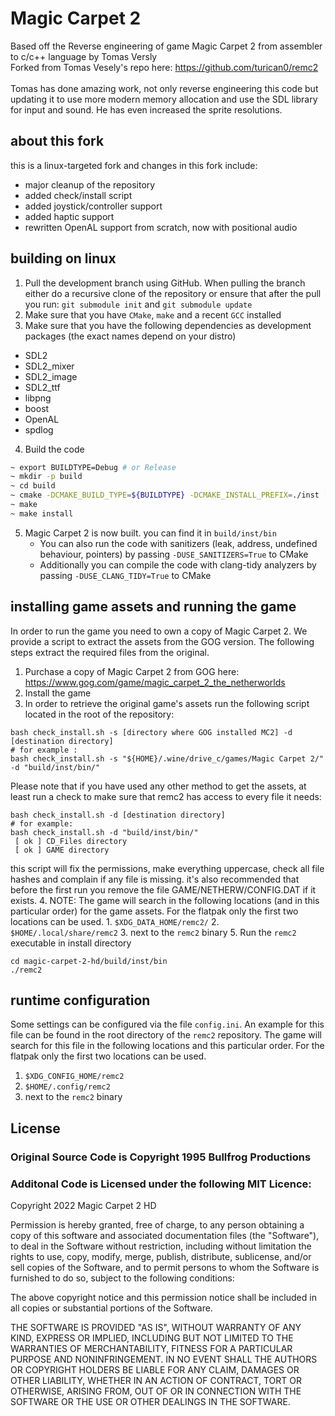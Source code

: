 # Magic Carpet 2
Based off the Reverse engineering of game Magic Carpet 2 from assembler to c/c++ language by Tomas Versly <br />
Forked from Tomas Vesely's repo here: https://github.com/turican0/remc2 <br/><br/>
Tomas has done amazing work, not only reverse engineering this code but updating it to use more modern memory allocation and use the SDL library for input and sound. He has even increased the sprite resolutions.

## about this fork

this is a linux-targeted fork and changes in this fork include:

 - major cleanup of the repository
 - added check/install script
 - added joystick/controller support
 - added haptic support
 - rewritten OpenAL support from scratch, now with positional audio

## building on linux

  1. Pull the development branch using GitHub. When pulling the branch either do a recursive clone of the repository or ensure that after the pull you run: `git submodule init` and `git submodule update`
  2. Make sure that you have `CMake`, `make` and a recent `GCC` installed
  3. Make sure that you have the following dependencies as development packages (the exact names depend on your distro)
  - SDL2
  - SDL2_mixer
  - SDL2_image
  - SDL2_ttf
  - libpng
  - boost
  - OpenAL
  - spdlog
  4. Build the code

  ```bash
  ~ export BUILDTYPE=Debug # or Release
  ~ mkdir -p build
  ~ cd build
  ~ cmake -DCMAKE_BUILD_TYPE=${BUILDTYPE} -DCMAKE_INSTALL_PREFIX=./inst [SOURCE_DIR]
  ~ make
  ~ make install
  ```

  5. Magic Carpet 2 is now built. you can find it in `build/inst/bin`
     - You can also run the code with sanitizers (leak, address, undefined behaviour, pointers) by passing `-DUSE_SANITIZERS=True` to CMake
     - Additionally you can compile the code with clang-tidy analyzers by passing `-DUSE_CLANG_TIDY=True` to CMake

## installing game assets and running the game

In order to run the game you need to own a copy of Magic Carpet 2. We provide a script to extract the assets from the GOG version. The following steps extract the required files from the original.
  1. Purchase a copy of Magic Carpet 2 from GOG here: https://www.gog.com/game/magic_carpet_2_the_netherworlds
  2. Install the game
  3. In order to retrieve the original game's assets run the following script located in the root of the repository:

  ```
  bash check_install.sh -s [directory where GOG installed MC2] -d [destination directory]
  # for example :
  bash check_install.sh -s "${HOME}/.wine/drive_c/games/Magic Carpet 2/" -d "build/inst/bin/"
  ```

  Please note that if you have used any other method to get the assets, at least run a check to make sure that remc2 has access to every file it needs:

  ```
  bash check_install.sh -d [destination directory]
  # for example:
  bash check_install.sh -d "build/inst/bin/"
   [ ok ] CD_Files directory
   [ ok ] GAME directory
  ```

  this script will fix the permissions, make everything uppercase, check all file hashes and complain if any file is missing.
  it's also recommended that before the first run you remove the file GAME/NETHERW/CONFIG.DAT if it exists.
  4. NOTE: The game will search in the following locations (and in this particular order) for the game assets. For the flatpak only the first two locations can be used.
     1. `$XDG_DATA_HOME/remc2/`
     2. `$HOME/.local/share/remc2`
     3. next to the `remc2` binary
  5. Run the `remc2` executable in install directory

  ```
  cd magic-carpet-2-hd/build/inst/bin
  ./remc2
  ```

## runtime configuration

Some settings can be configured via the file `config.ini`. An example for this file can be found in the root directory of the `remc2` repository.
The game will search for this file in the following locations and this particular order. For the flatpak only the first two locations can be used.
1. `$XDG_CONFIG_HOME/remc2`
2. `$HOME/.config/remc2`
3. next to the `remc2` binary

## License ##
### Original Source Code is Copyright 1995 Bullfrog Productions ###

### Additonal Code is Licensed under the following MIT Licence: ###
Copyright 2022 Magic Carpet 2 HD

Permission is hereby granted, free of charge, to any person obtaining a copy of this software and associated documentation files (the "Software"), to deal in the Software without restriction, including without limitation the rights to use, copy, modify, merge, publish, distribute, sublicense, and/or sell copies of the Software, and to permit persons to whom the Software is furnished to do so, subject to the following conditions:

The above copyright notice and this permission notice shall be included in all copies or substantial portions of the Software.

THE SOFTWARE IS PROVIDED "AS IS", WITHOUT WARRANTY OF ANY KIND, EXPRESS OR IMPLIED, INCLUDING BUT NOT LIMITED TO THE WARRANTIES OF MERCHANTABILITY, FITNESS FOR A PARTICULAR PURPOSE AND NONINFRINGEMENT. IN NO EVENT SHALL THE AUTHORS OR COPYRIGHT HOLDERS BE LIABLE FOR ANY CLAIM, DAMAGES OR OTHER LIABILITY, WHETHER IN AN ACTION OF CONTRACT, TORT OR OTHERWISE, ARISING FROM, OUT OF OR IN CONNECTION WITH THE SOFTWARE OR THE USE OR OTHER DEALINGS IN THE SOFTWARE.
